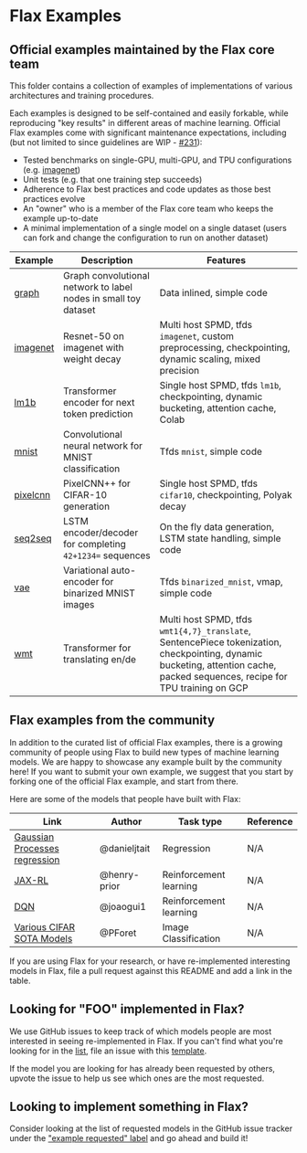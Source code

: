# Flax Examples
 
## Official examples maintained by the Flax core team
 
This folder contains a collection of examples of implementations of various architectures and training procedures.
 
Each examples is designed to be self-contained and easily forkable, while reproducing "key results" in different areas of machine learning. Official Flax examples come with significant maintenance expectations, including (but not limited to since guidelines are WIP - [#231](https://github.com/google/flax/issues/231)):
* Tested benchmarks on single-GPU, multi-GPU, and TPU configurations (e.g. [imagenet](imagenet/))
* Unit tests (e.g. that one training step succeeds)
* Adherence to Flax best practices and code updates as those best practices evolve
* An "owner" who is a member of the Flax core team who keeps the example up-to-date
* A minimal implementation of a single model on a single dataset (users can fork and change the configuration to run on another dataset)

| Example | Description | Features |
| ------- | ----------- | -------- |
| [graph](graph/README.md) | Graph convolutional network to label nodes in small toy dataset | Data inlined, simple code |
| [imagenet](imagenet/README.md) | Resnet-50 on imagenet with weight decay | Multi host SPMD, tfds `imagenet`, custom preprocessing, checkpointing, dynamic scaling, mixed precision |
| [lm1b](lm1b/README.md) | Transformer encoder for next token prediction | Single host SPMD, tfds `lm1b`, checkpointing, dynamic bucketing, attention cache, Colab |
| [mnist](mnist/README.md) | Convolutional neural network for MNIST classification | Tfds `mnist`, simple code |
| [pixelcnn](pixelcnn/README.md) | PixelCNN++ for CIFAR-10 generation | Single host SPMD, tfds `cifar10`, checkpointing, Polyak decay |
| [seq2seq](seq2seq/README.md) | LSTM encoder/decoder for completing `42+1234=` sequences | On the fly data generation, LSTM state handling, simple code |
| [vae](vae/README.md) | Variational auto-encoder for binarized MNIST images | Tfds `binarized_mnist`, vmap, simple code |
| [wmt](wmt/README.md) | Transformer for translating en/de | Multi host SPMD, tfds `wmt1{4,7}_translate`, SentencePiece tokenization, checkpointing, dynamic bucketing, attention cache, packed sequences, recipe for TPU training on GCP |

## Flax examples from the community
 
In addition to the curated list of official Flax examples, there is a growing community of people using Flax to build new types of machine learning models. We are happy to showcase any example built by the community here! If you want to submit your own example, we suggest that you start by forking one of the official Flax example, and start from there.
 
Here are some of the models that people have built with Flax:

| Link  | Author | Task type | Reference |
| ------------- | ------------- | ------------ | ---------- |
| [Gaussian Processes regression](https://github.com/danieljtait/ladax/tree/master/examples)  | @danieljtait | Regression | N/A |  |
| [JAX-RL](https://github.com/henry-prior/jax-rl)  | @henry-prior  | Reinforcement learning | N/A |
| [DQN](https://github.com/joaogui1/RL-JAX/tree/master/DQN)  | @joaogui1  | Reinforcement learning | N/A |
| [Various CIFAR SOTA Models](https://github.com/google-research/google-research/tree/master/flax_models/cifar) | @PForet | Image Classification | N/A |

If you are using Flax for your research, or have re-implemented interesting models in Flax, file a pull request against this README and add a link in the table.
 
## Looking for "FOO" implemented in Flax?

We use GitHub issues to keep track of which models people are most interested in seeing re-implemented in Flax. If you can't find what you're looking for in the [list](https://github.com/google/flax/labels/example%20request), file an issue with this [template](https://github.com/google/flax/issues/new?assignees=&template=example_request.md&title=).
 
If the model you are looking for has already been requested by others, upvote the issue to help us see which ones are the most requested.

## Looking to implement something in Flax?
 
Consider looking at the list of requested models in the GitHub issue tracker under the ["example requested" label](https://github.com/google/flax/labels/example%20request) and go ahead and build it!
